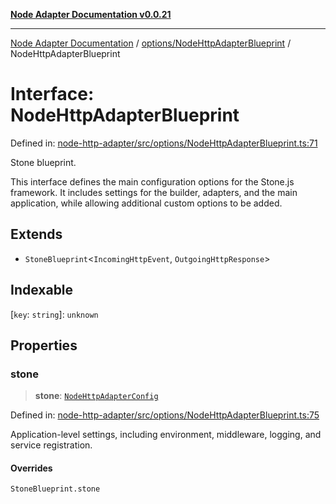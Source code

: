 [**Node Adapter Documentation v0.0.21**](../../../README.md)

***

[Node Adapter Documentation](../../../modules.md) / [options/NodeHttpAdapterBlueprint](../README.md) / NodeHttpAdapterBlueprint

# Interface: NodeHttpAdapterBlueprint

Defined in: [node-http-adapter/src/options/NodeHttpAdapterBlueprint.ts:71](https://github.com/stonemjs/node-http-adapter/blob/500ec3a560895d12bcb5ee96646928549d5bf6fb/src/options/NodeHttpAdapterBlueprint.ts#L71)

Stone blueprint.

This interface defines the main configuration options for the Stone.js framework.
It includes settings for the builder, adapters, and the main application,
while allowing additional custom options to be added.

## Extends

- `StoneBlueprint`\<`IncomingHttpEvent`, `OutgoingHttpResponse`\>

## Indexable

\[`key`: `string`\]: `unknown`

## Properties

### stone

> **stone**: [`NodeHttpAdapterConfig`](NodeHttpAdapterConfig.md)

Defined in: [node-http-adapter/src/options/NodeHttpAdapterBlueprint.ts:75](https://github.com/stonemjs/node-http-adapter/blob/500ec3a560895d12bcb5ee96646928549d5bf6fb/src/options/NodeHttpAdapterBlueprint.ts#L75)

Application-level settings, including environment, middleware, logging, and service registration.

#### Overrides

`StoneBlueprint.stone`
